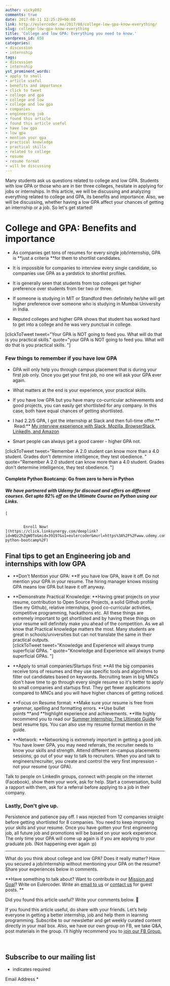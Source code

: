 ```yaml
---
author: vicky002
comments: true
date: 2017-08-11 12:25:29+00:00
link: http://eulercoder.me/2017/08/college-low-gpa-know-everything/
slug: college-low-gpa-know-everything
title: 'College and low GPA: Everything you need to know.'
wordpress_id: 658
categories:
- discussion
- internship
tags:
- discussion
- internship
yst_prominent_words:
- apply to small
- article useful
- benefits and importance
- click to tweet
- college and gpa
- college and low
- college and low gpa
- companies
- engineering job
- found this article
- found this article useful
- have low gpa
- low gpa
- mention your gpa
- practical knowledge
- practical skills
- related to college
- resume
- resume format
- will be discussing
---
```






	

Many students ask us questions related to college and low GPA. Students with low GPA or those who are in tier three colleges, hesitate in applying for jobs or internships. In this article, we will be discussing and analyzing everything related to college and GPA, its benefits and importance. Also, we will be discussing, whether having a low GPA affect your chances of getting an internship or a job. So let's get started!




# College and GPA: Benefits and importance






  * As companies get tons of resumes for every single job/internship, GPA is **just a criteria **for them to shortlist candidates. 


  * It is impossible for companies to interview every single candidate, so companies use GPA as a yardstick to shortlist profiles.


  * It is generally seen that students from top colleges get higher preference over students from tier two or three.


  * If someone is studying in MIT or Standford then definitely he/she will get higher preference over someone who is studying in Mumbai University in India.


  * Reputed colleges and higher GPA shows that student has worked hard to get into a college and he was very punctual in college.




[clickToTweet tweet="Your GPA is NOT going to feed you. What will do that is you practical skills." quote="your GPA is NOT going to feed you. What will do that is you practical skills. "]




### Few things to remember if you have low GPA






  * GPA will only help you through campus placement that is during your first job only. Once you get your first job, no one will ask your GPA ever again.


  * What matters at the end is your experience, your practical skills.


  * If you have low GPA but you have many co-curricular achievements and good projects, you can easily get shortlisted for any company. In this case, both have equal chances of getting shortlisted.


  * I had 2.2/5 GPA, I got the internship at Slack and then full-time offer.**  Read:** [My interview experience with Slack, Mozilla, BrowserStack, LinkedIn, and Amazon](http://eulercoder.me/2017/07/slack-amazon-mozilla-linkedin-interview/)


  * Smart people can always get a good career - higher GPA not. 




[clickToTweet tweet="Remember A 2.0 student can know more than a 4.0 student. Grades don't determine intelligence, they test obedience. " quote="Remember A 2.0 student can know more than a 4.0 student. Grades don't determine intelligence, they test obedience. "]






	



		


			

#### Complete Python Bootcamp: Go from zero to hero in Python


			

##### We have partnered with Udemy for discount and offers on different courses. Get upto 92% off on the Ultimate Course on Python using our Links. 


		



		


	[
		
			
			Enroll Now!		
	](https://click.linksynergy.com/deeplink?id=WQz2hZgW0To&mid=39197&u1=eulercoder&murl=https%3A%2F%2Fwww.udemy.com%2Fcomplete-python-bootcamp%2F)






	












	

## Final tips to get an Engineering job and internships with low GPA






  * **Don't Mention your GPA: **If you have low GPA, leave it off. Do not mention your GPA in your resume. The hiring manager knows missing GPA means low GPA but leave it off anyway.


  * **Demonstrate Practical Knowledge: **Having great projects on your resume, contribution to Open Source Projects, a solid Github profile (See my Github), relative internships, good co-curricular activities, competitive programming, hackathons etc. All these things are extremely important to get shortlisted and by having these things on your resume will definitely make you ahead of the competition. As we all know that Practical knowledge matters the most. Many students are great in schools/universities but can not translate the same in their practical outputs.  
[clickToTweet tweet="Knowledge and Experience will always trump superficial GPAs. " quote="Knowledge and Experience will always trump superficial GPAs. "]


  * **Apply to small companies/Startups first: **All the big companies receive tons of resumes and they use specific tools and algorithms to filter out candidates based on keywords. Recruiting team in big MNCs don't have time to go through every single resume so it's better to apply to small companies and startups first. They get fewer applications compared to MNCs and you will have higher chances of getting noticed.


  * **Focus on Resume format: **Make sure your resume is free from grammar, spelling and formatting errors. **Use bullet points **and **highlight experience and achievements. **We highly recommend you to read our [Summer Internship: The Ultimate Guide](http://eulercoder.me/2017/07/summer-internship-ultimate-guide/) for best resume tips. You can also use my resume format mention in the guide.


  * **Network: **Networking is extremely important in getting a good job. You have lower GPA, you may need referrals, the recruiter needs to know your skills and strength. Attend different on-campus placements sessions, go out of your way to talk to recruiters. When you and talk to engineers/recruiter, you create and control the very first impression - not your resume (your GPA).


Talk to people on LinkedIn groups, connect with people on the internet (Facebook), show them your work, ask for help. Start a conversation, build a rapport with them, ask for a referral before applying to a job in their company.







### Lastly, Don't give up.




Persistence and patience pay off. I was rejected from 12 companies straight before getting shortlisted for 8 companies. You need to keep improving your skills and your resume. Once you have gotten your first engineering job, all future job and promotions will be based on your work experience. The only time your GPA will come up again is if you are applying to your graduate job. (Not happening ever again :p)




* * *




What do you think about college and low GPA? Does it really matter? Have you secured a job/internship without mentioning your GPA on the resume? Share your experiences below in comments.




**Have something to talk about? Want to contribute in our [Mission and Goal](http://eulercoder.me/about)? Write on Eulercoder. Write an [email to us](mailto:hi@eulercoder.me) or [contact us](http://eulercoder.me/contact) for guest posts. **




Did you found this article useful? Write your comments below. 🙂




If you found this article useful, do share with your friends. Let’s help everyone in getting a better internship, job and help them in learning programming. Subscribe to our newsletter and get weekly curated content directly in your mail box. Also, we have our own group on FB, we take Q&A, post materials in the group. I’ll highly recommend you to [join our FB Group.](https://www.facebook.com/groups/eulercoder)




   














## Subscribe to our mailing list




* indicates required




Email Address *  
  





 



















  




